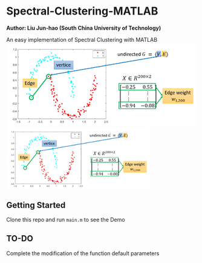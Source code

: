 # Spectral-Clustering-MATLAB
**Author: Liu Jun-hao (South China University of Technology)**

An easy implementation of Spectral Clustering with MATLAB
![](img/intro.png)
<img src=img/intro.png width = "75%" height = "75%" div align=center />


## Getting Started
Clone this repo and run `main.m` to see the Demo

## TO-DO
Complete the modification of the function default parameters
